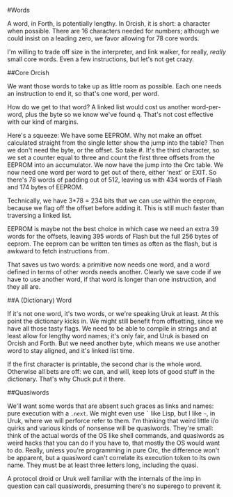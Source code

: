 #Words

A word, in Forth, is potentially lengthy. In Orcish, it is short: a character when possible. There are 16 characters needed for numbers;
although we could insist on a leading zero, we favor allowing for 78 core words. 

I'm willing to trade off size in the interpreter, and link walker, for really, *really* small core words. Even a few instructions, but let's not get crazy.

##Core Orcish

We want those words to take up as little room as possible. Each one needs an instruction to end it, so that's one word, per word. 

How do we get to that word? A linked list would cost us another word-per-word, plus the byte so we know we've found `q`. That's not cost effective with our kind of margins.

Here's a squeeze: We have some EEPROM. Why not make an offset calculated straight from the single letter show the jump into the table? Then we don't need the byte, or the offset. So take #. It's the third character, so we set a counter equal to three and count the first three offsets from the EEPROM into an accumulator. We now have the jump into the Orc table. We now need one word per word to get out of there, either 'next' or EXIT. So there's 78 words of padding out of 512, leaving us with 434 words of Flash and 174 bytes of EEPROM. 

Technically, we have 3*78 = 234 bits that we can use within the eeprom, because we flag off the offset before adding it. This is still much faster than traversing a linked list. 

EEPROM is maybe not the best choice in which case we need an extra 39 words for the offsets, leaving 395 words of Flash but the full 256 bytes of eeprom. The eeprom can be written ten times as often as the flash, but is awkward to fetch instructions from. 

That saves us two words: a primitive now needs one word, and a word defined in terms of other words needs another. Clearly we save code if we have to use another word, if that word is longer than one instruction, and they all are. 

##A (Dictionary) Word

If it's not one word, it's two words, or we're speaking Uruk at least. At this point the dictionary kicks in. We might still benefit from offsetting, since we have all those tasty flags. We need to be able to compile in strings and at least allow for lengthy word names; it's only fair, and Uruk is based on Orcish and Forth. But we need another byte, which means we use another word to stay aligned, and it's linked list time. 

If the first character is printable, the second char is the whole word. Otherwise all bets are off: we can, and will, keep lots of good stuff in the dictionary. That's why Chuck put it there. 

##Quasiwords

We'll want some words that are absent such graces as links and names: pure execution with a `.next`. We might even use `` ` `` like Lisp, but I like `~`, in Uruk, where we will perforce refer to them. I'm thinking that weird little i/o quirks and various kinds of nonsense will be quasiwords. They're small: think of the actual words of the OS like shell commands, and quasiwords as weird hacks that you can do if you have to, that mostly the OS would want to do. Really, unless you're programming in pure Orc, the difference won't be apparent, but a quasiword can't correlate its execution token to its own name. They must be at least three letters long, including the quasi. 

A protocol droid or Uruk well familiar with the internals of the imp in question can call quasiwords, presuming there's no superego to prevent it. 
